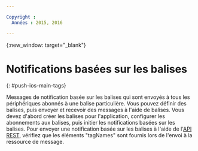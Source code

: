```yaml
---

Copyright :
  Années : 2015, 2016

---
```


{:new_window: target="_blank"}
# Notifications basées sur les balises 
{: #push-ios-main-tags}


Messages de notification basée sur les balises qui sont envoyés à tous les périphériques abonnés à une balise particulière. Vous pouvez définir des balises, puis envoyer et recevoir des messages à l'aide de balises. Vous devez d'abord créer les balises pour l'application, configurer les abonnements aux balises, puis initier les notifications basées sur les balises. Pour envoyer une notification basée sur les balises à l'aide de l'[API REST](https://mobile.{DomainName}/imfpushrestapidocs/), vérifiez que les éléments "tagNames" sont fournis lors de l'envoi à la ressource de message. 
